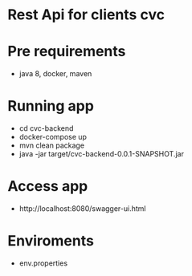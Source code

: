 # Rest Api for clients cvc

# Pre requirements
- java 8, docker, maven


# Running app
- cd cvc-backend
- docker-compose up
- mvn clean package
- java -jar target/cvc-backend-0.0.1-SNAPSHOT.jar

# Access app
- http://localhost:8080/swagger-ui.html


# Enviroments
- env.properties




